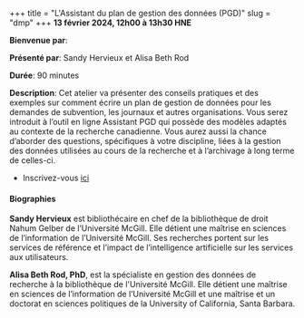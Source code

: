 +++
title = "L'Assistant du plan de gestion des données (PGD)"
slug = "dmp"
+++
**13 février 2024, 12h00 à 13h30 HNE**

**Bienvenue par**: 

**Présenté par**: Sandy Hervieux et Alisa Beth Rod

**Durée**: 90 minutes

**Description**: Cet atelier va présenter des conseils pratiques et des exemples sur comment écrire un plan de
gestion de données pour les demandes de subvention, les journaux et autres organisations. Vous serez introduit
à l’outil en ligne Assistant PGD qui possède des modèles adaptés au contexte de la recherche canadienne. Vous
aurez aussi la chance d’aborder des questions, spécifiques à votre discipline, liées à la gestion des données
utilisées au cours de la recherche et à l’archivage à long terme de celles-ci.

* Inscrivez-vous [ici](https://docs.google.com/forms/d/e/1FAIpQLSfA-hrSIZrCyq7jeLJTDU_Nh9QA3UuhWhYTqvIkmfk-KDEDoQ/viewform)

#### Biographies

**Sandy Hervieux** est bibliothécaire en chef de la
bibliothèque de droit Nahum Gelber de l’Université McGill.
Elle détient une maîtrise en sciences de l’information de l’Université McGill.
Ses recherches portent sur les services de référence et l’impact
de l’intelligence artificielle sur les services aux utilisateurs.

**Alisa Beth Rod, PhD**, est la spécialiste en gestion des
données de recherche à la bibliothèque de l'Université McGill.
Elle détient une maîtrise en sciences de l’information de
l’Université McGill et une maîtrise et un doctorat en sciences
politiques de la University of California, Santa Barbara.
